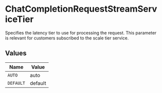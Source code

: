 # ChatCompletionRequestStreamServiceTier

Specifies the latency tier to use for processing the request. This parameter is relevant for customers subscribed to the scale tier service.


## Values

| Name      | Value     |
| --------- | --------- |
| `AUTO`    | auto      |
| `DEFAULT` | default   |
